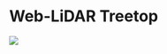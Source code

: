 # Web-LiDAR Treetop

![](https://github.com/carlos-alberto-silva/weblidar-treetop/readme/weblidar-treetop.PNG)
